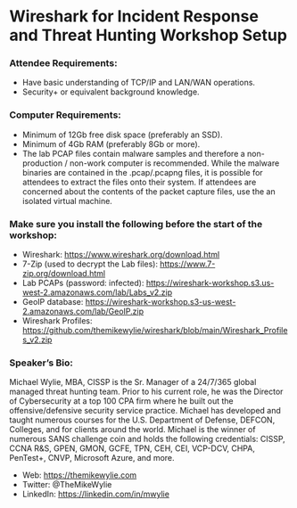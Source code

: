 # Wireshark for Incident Response and Threat Hunting Workshop Setup

### Attendee Requirements:
* Have basic understanding of TCP/IP and LAN/WAN operations.
* Security+ or equivalent background knowledge.

### Computer Requirements:
* Minimum of 12Gb free disk space (preferably an SSD).
* Minimum of 4Gb RAM (preferably 8Gb or more).
* The lab PCAP files contain malware samples and therefore a non-production / non-work computer is recommended.  While the malware binaries are contained in the .pcap/.pcapng files, it is possible for attendees to extract the files onto their system. If attendees are concerned about the contents of the packet capture files, use the an isolated virtual machine. 

### Make sure you install the following before the start of the workshop:
* Wireshark: https://www.wireshark.org/download.html
* 7-Zip (used to decrypt the Lab files): https://www.7-zip.org/download.html
* Lab PCAPs (password: infected): https://wireshark-workshop.s3.us-west-2.amazonaws.com/lab/Labs_v2.zip
* GeoIP database: https://wireshark-workshop.s3-us-west-2.amazonaws.com/lab/GeoIP.zip
* Wireshark Profiles: https://github.com/themikewylie/wireshark/blob/main/Wireshark_Profiles_v2.zip

### Speaker’s Bio:
Michael Wylie, MBA, CISSP is the Sr. Manager of a 24/7/365 global managed threat hunting team. Prior to his current role, he was the Director of Cybersecurity at a top 100 CPA firm where he built out the offensive/defensive security service practice. Michael has developed and taught numerous courses for the U.S. Department of Defense, DEFCON, Colleges, and for clients around the world. Michael is the winner of numerous SANS challenge coin and holds the following credentials: CISSP, CCNA R&S, GPEN, GMON, GCFE, TPN, CEH, CEI, VCP-DCV, CHPA, PenTest+, CNVP, Microsoft Azure, and more.

* Web: https://themikewylie.com
* Twitter: @TheMikeWylie
* LinkedIn: https://linkedin.com/in/mwylie
